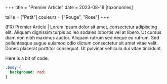 +++
title = "Premier Article"
date = 2023-08-18
[taxonomies]

taille = ["Petit"]
couleurs = ["Rouge", "Rose"]
+++

(FR) Premier Article | Lorem ipsum dolor sit amet, consectetur adipiscing elit. Aliquam dignissim turpis ac leo sodales lobortis vel at libero. Ut cursus diam non nibh maximus auctor. Aliquam rutrum sed neque eu rutrum. Sed pellentesque augue euismod odio dictum consectetur sit amet vitae velit. Donec placerat porttitor consequat. Ut pulvinar vehicula dui vitae tincidunt.

Here is a bit of code:

```css
.body {
  background: red;
}
```
